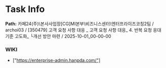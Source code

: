 # Task Info

**Path:** 카페24(주)\본사사업장\[CG]MI본부\비즈니스센터\엔터프라이즈코칭2팀 / archoi03 / [350479] 고객 요청 사항 대응 _ 고객 요청 사항 대응_ 4. 반복 요청 응대 기준 고도화_ └개선 방안 마련 / 2025-10-01_00-00-00

### WIKI
- ["https://enterprise-admin.hanpda.com/"]

